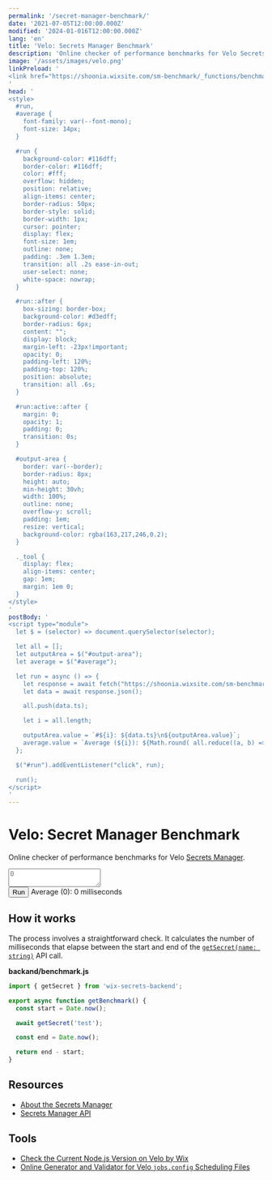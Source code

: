 ```yaml
---
permalink: '/secret-manager-benchmark/'
date: '2021-07-05T12:00:00.000Z'
modified: '2024-01-016T12:00:00.000Z'
lang: 'en'
title: 'Velo: Secrets Manager Benchmark'
description: 'Online checker of performance benchmarks for Velo Secrets Manager'
image: '/assets/images/velo.png'
linkPreload: '
<link href="https://shoonia.wixsite.com/sm-benchmark/_functions/benchmark" rel="preload" as="fetch" crossorigin="anonymous">
'
head: '
<style>
  #run,
  #average {
    font-family: var(--font-mono);
    font-size: 14px;
  }

  #run {
    background-color: #116dff;
    border-color: #116dff;
    color: #fff;
    overflow: hidden;
    position: relative;
    align-items: center;
    border-radius: 50px;
    border-style: solid;
    border-width: 1px;
    cursor: pointer;
    display: flex;
    font-size: 1em;
    outline: none;
    padding: .3em 1.3em;
    transition: all .2s ease-in-out;
    user-select: none;
    white-space: nowrap;
  }

  #run::after {
    box-sizing: border-box;
    background-color: #d3edff;
    border-radius: 6px;
    content: "";
    display: block;
    margin-left: -23px!important;
    opacity: 0;
    padding-left: 120%;
    padding-top: 120%;
    position: absolute;
    transition: all .6s;
  }

  #run:active::after {
    margin: 0;
    opacity: 1;
    padding: 0;
    transition: 0s;
  }

  #output-area {
    border: var(--border);
    border-radius: 8px;
    height: auto;
    min-height: 30vh;
    width: 100%;
    outline: none;
    overflow-y: scroll;
    padding: 1em;
    resize: vertical;
    background-color: rgba(163,217,246,0.2);
  }

  ._tool {
    display: flex;
    align-items: center;
    gap: 1em;
    margin: 1em 0;
  }
</style>
'
postBody: '
<script type="module">
  let $ = (selector) => document.querySelector(selector);

  let all = [];
  let outputArea = $("#output-area");
  let average = $("#average");

  let run = async () => {
    let response = await fetch("https://shoonia.wixsite.com/sm-benchmark/_functions/benchmark");
    let data = await response.json();

    all.push(data.ts);

    let i = all.length;

    outputArea.value = `#${i}: ${data.ts}\n${outputArea.value}`;
    average.value = `Average (${i}): ${Math.round( all.reduce((a, b) => a + b, 0) / i )} milliseconds`;
  };

  $("#run").addEventListener("click", run);

  run();
</script>
'
---
```


# Velo: Secret Manager Benchmark

Online checker of performance benchmarks for Velo [Secrets Manager](https://dev.wix.com/docs/develop-websites/articles/workspace-tools/developer-tools/secrets-manager/about-the-secrets-manager).

<textarea
  id="output-area"
  spellcheck="false"
  placeholder="0"
  readonly
></textarea>
<div class="_tool">
  <button type="button" id="run">
    Run
  </button>
  <output id="average">
    Average (0): 0 milliseconds
  </output>
</div>

## How it works

The process involves a straightforward check. It calculates the number of milliseconds that elapse between the start and end of the [`getSecret(name: string)`](https://www.wix.com/velo/reference/wix-secrets-backend/getsecret) API call.

**backand/benchmark.js**

```js
import { getSecret } from 'wix-secrets-backend';

export async function getBenchmark() {
  const start = Date.now();

  await getSecret('test');

  const end = Date.now();

  return end - start;
}
```

## Resources

- [About the Secrets Manager](https://dev.wix.com/docs/develop-websites/articles/workspace-tools/developer-tools/secrets-manager/about-the-secrets-manager)
- [Secrets Manager API](https://www.wix.com/velo/reference/wix-secrets-backend/introduction)

## Tools

- [Check the Current Node.js Version on Velo by Wix](/wix-velo-nodejs-version/)
- [Online Generator and Validator for Velo `jobs.config` Scheduling Files](https://shoonia.github.io/jobs.config/)

